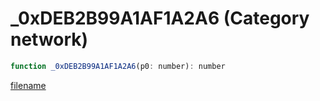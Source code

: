 # _0xDEB2B99A1AF1A2A6 (Category network)

```js
function _0xDEB2B99A1AF1A2A6(p0: number): number
```

[filename](_0xDEB2B99A1AF1A2A6_m.md ':include')
